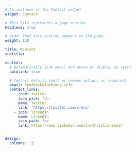 ```yaml
---
# An instance of the Contact widget.
widget: contact

# This file represents a page section.
headless: true

# Order that this section appears on the page.
weight: 130

title: Kontakt
subtitle:

content:
  # Automatically link email and phone or display as text?
  autolink: true

  # Contact details (edit or remove options as required)
  email: feedback@fuehrung.info
  contact_links:
    - icon: twitter
      icon_pack: fab
      name: Twitter
      link: 'https://twitter.com/crenz'
    - icon: linkedin
      name: LinkedIn
      icon_pack: fab
      link: https://www.linkedin.com/in/christianrenz/


design:
  columns: '2'
---
```

